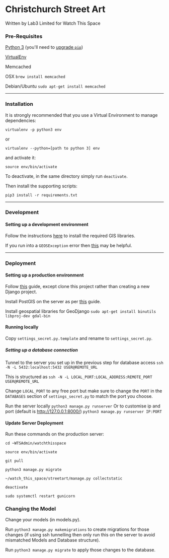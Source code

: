 # Christchurch Street Art

Written by Lab3 Limited for Watch This Space

### Pre-Requisites

[Python 3](https://www.python.org/downloads/) (you'll need to [upgrade `pip`](https://pip.pypa.io/en/stable/installing/#upgrading-pip))

[VirtualEnv](https://virtualenv.pypa.io/en/stable/installation/)

Memcached

OSX `brew install memcached`

Debian/Ubuntu `sudo apt-get install memcached`

----

### Installation

It is strongly recommended that you use a Virtual Environment to manage dependencies:


`virtualenv -p python3 env`

or

`virtualenv --python=[path to python 3] env`

and activate it:

`source env/bin/activate`

To deactivate, in the same directory simply run `deactivate`.

Then install the supporting scripts:

`pip3 install -r requirements.txt`

----

### Development

#### Setting up a development environment

Follow the instructions [here](https://docs.djangoproject.com/en/1.11/ref/contrib/gis/install/) to install the required GIS libraries.

If you run into a `GEOSException` error then [this](https://stackoverflow.com/questions/18643998/geodjango-geosexception-error) may be helpful.

----

### Deployment

#### Setting up a production environment

Follow [this](https://www.digitalocean.com/community/tutorials/how-to-set-up-django-with-postgres-nginx-and-gunicorn-on-ubuntu-16-04) guide, except clone this project rather than creating a new Django project.

Install PostGIS on the server as per [this](http://www.gis-blog.com/how-to-install-postgis-2-3-on-ubuntu-16-04-lts/) guide.

Install geospatial libraries for GeoDjango
`sudo apt-get install binutils libproj-dev gdal-bin`

#### Running locally

Copy `settings_secret.py.template` and rename to `settings_secret.py`.

##### Setting up a database connection

Tunnel to the server you set up in the previous step for database access
`ssh -N -L 5432:localhost:5432 USER@REMOTE_URL`

This is structured as `ssh -N -L LOCAL_PORT:LOCAL_ADDRESS:REMOTE_PORT USER@REMOTE_URL`

Change `LOCAL_PORT` to any free port but make sure to change the `PORT` in the `DATABASES` section of `settings_secret.py` to match the port you choose.

Run the server locally
`python3 manage.py runserver`
Or to customise ip and port (default is http://127.0.0.1:8000/)
`python3 manage.py runserver IP:PORT`


#### Update Server Deployment

Run these commands on the production server:

`cd ~WTSAdmin/watchthisspace`

`source env/bin/activate`

`git pull`

`python3 manage.py migrate`

`~/watch_this_space/streetart/manage.py collectstatic`

`deactivate`

`sudo systemctl restart gunicorn`

### Changing the Model

Change your models (in models.py).

Run `python3 manage.py makemigrations` to create migrations for those changes (if using ssh tunnelling then only run this on the server to avoid mismatched Models and Database structure).

Run `python3 manage.py migrate` to apply those changes to the database.


